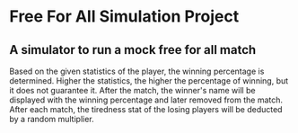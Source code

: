 # Free For All Simulation Project

## A simulator to run a mock free for all match

Based on the given statistics of the player, the winning percentage is determined.
Higher the statistics, the higher the percentage of winning, but it does not guarantee it.
After the match, the winner's name will be displayed with the winning percentage and later removed from the match.
After each match, the tiredness stat of the losing players will be deducted by a random multiplier.
